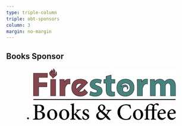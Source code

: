 ```yaml
---
type: triple-column
triple: obt-sponsors
column: 3
margin: no-margin
---
```


## <span class="emphasized-header">Books Sponsor</span>

<ul class="partners" style="align-self: center;">
  <li class="partner-item" style="margin: 20px 10%; flex: 2 0 auto; align-items: center; justify-content: center;">
    <a href="https://firestorm.coop/r/onebigtable.html" target="_blank">
      <img src="/assets/resized_images/640w/partner-firestorm-2.png" title="Firestorm Books &amp; Coffee">
    </a>
  </li>
</ul>
